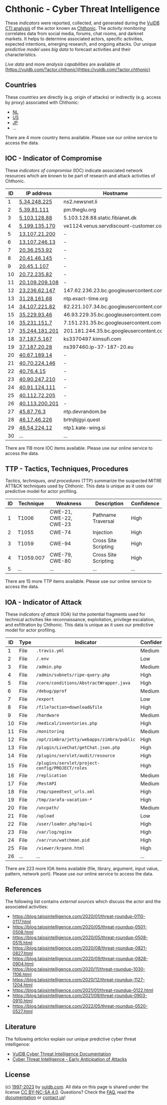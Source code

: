 # Chthonic - Cyber Threat Intelligence

These _indicators_ were reported, collected, and generated during the [VulDB CTI analysis](https://vuldb.com/?kb.cti) of the actor known as [Chthonic](https://vuldb.com/?actor.chthonic). The _activity monitoring_ correlates data from social media, forums, chat rooms, and darknet markets. It helps to determine associated actors, specific activities, expected intentions, emerging research, and ongoing attacks. Our unique _predictive model_ uses _big data_ to forecast activities and their characteristics.

_Live data_ and more _analysis capabilities_ are available at [https://vuldb.com/?actor.chthonic](https://vuldb.com/?actor.chthonic)

## Countries

These _countries_ are directly (e.g. origin of attacks) or indirectly (e.g. access by proxy) associated with Chthonic:

* [NL](https://vuldb.com/?country.nl)
* [US](https://vuldb.com/?country.us)
* [JP](https://vuldb.com/?country.jp)
* ...

There are 4 more country items available. Please use our online service to access the data.

## IOC - Indicator of Compromise

These _indicators of compromise_ (IOC) indicate associated network resources which are known to be part of research and attack activities of Chthonic.

ID | IP address | Hostname | Campaign | Confidence
-- | ---------- | -------- | -------- | ----------
1 | [5.34.248.225](https://vuldb.com/?ip.5.34.248.225) | ns2.newsnet.li | - | High
2 | [5.39.81.111](https://vuldb.com/?ip.5.39.81.111) | pm.theglu.org | - | High
3 | [5.103.128.88](https://vuldb.com/?ip.5.103.128.88) | 5.103.128.88.static.fibianet.dk | - | High
4 | [5.199.135.170](https://vuldb.com/?ip.5.199.135.170) | ve1124.venus.servdiscount-customer.com | - | High
5 | [13.107.21.200](https://vuldb.com/?ip.13.107.21.200) | - | - | High
6 | [13.107.246.13](https://vuldb.com/?ip.13.107.246.13) | - | - | High
7 | [20.36.253.92](https://vuldb.com/?ip.20.36.253.92) | - | - | High
8 | [20.41.46.145](https://vuldb.com/?ip.20.41.46.145) | - | - | High
9 | [20.45.1.107](https://vuldb.com/?ip.20.45.1.107) | - | - | High
10 | [20.72.235.82](https://vuldb.com/?ip.20.72.235.82) | - | - | High
11 | [20.109.209.108](https://vuldb.com/?ip.20.109.209.108) | - | - | High
12 | [23.236.62.147](https://vuldb.com/?ip.23.236.62.147) | 147.62.236.23.bc.googleusercontent.com | - | Medium
13 | [31.28.161.68](https://vuldb.com/?ip.31.28.161.68) | ntp.exact-time.org | - | High
14 | [34.107.221.82](https://vuldb.com/?ip.34.107.221.82) | 82.221.107.34.bc.googleusercontent.com | - | Medium
15 | [35.229.93.46](https://vuldb.com/?ip.35.229.93.46) | 46.93.229.35.bc.googleusercontent.com | - | Medium
16 | [35.231.151.7](https://vuldb.com/?ip.35.231.151.7) | 7.151.231.35.bc.googleusercontent.com | - | Medium
17 | [35.244.181.201](https://vuldb.com/?ip.35.244.181.201) | 201.181.244.35.bc.googleusercontent.com | - | Medium
18 | [37.187.5.167](https://vuldb.com/?ip.37.187.5.167) | ks3370497.kimsufi.com | - | High
19 | [37.187.20.28](https://vuldb.com/?ip.37.187.20.28) | ns397460.ip-37-187-20.eu | - | High
20 | [40.67.189.14](https://vuldb.com/?ip.40.67.189.14) | - | - | High
21 | [40.70.224.146](https://vuldb.com/?ip.40.70.224.146) | - | - | High
22 | [40.76.4.15](https://vuldb.com/?ip.40.76.4.15) | - | - | High
23 | [40.90.247.210](https://vuldb.com/?ip.40.90.247.210) | - | - | High
24 | [40.91.124.111](https://vuldb.com/?ip.40.91.124.111) | - | - | High
25 | [40.112.72.205](https://vuldb.com/?ip.40.112.72.205) | - | - | High
26 | [40.113.200.201](https://vuldb.com/?ip.40.113.200.201) | - | - | High
27 | [45.87.76.3](https://vuldb.com/?ip.45.87.76.3) | ntp.devrandom.be | - | High
28 | [46.17.46.226](https://vuldb.com/?ip.46.17.46.226) | brtnjbjgyi.quest | - | High
29 | [46.54.224.12](https://vuldb.com/?ip.46.54.224.12) | ntp1.kate-wing.si | - | High
30 | ... | ... | ... | ...

There are 118 more IOC items available. Please use our online service to access the data.

## TTP - Tactics, Techniques, Procedures

_Tactics, techniques, and procedures_ (TTP) summarize the suspected MITRE ATT&CK techniques used by _Chthonic_. This data is unique as it uses our predictive model for actor profiling.

ID | Technique | Weakness | Description | Confidence
-- | --------- | -------- | ----------- | ----------
1 | T1006 | CWE-21, CWE-22, CWE-23 | Pathname Traversal | High
2 | T1055 | CWE-74 | Injection | High
3 | T1059 | CWE-94 | Cross Site Scripting | High
4 | T1059.007 | CWE-79, CWE-80 | Cross Site Scripting | High
5 | ... | ... | ... | ...

There are 15 more TTP items available. Please use our online service to access the data.

## IOA - Indicator of Attack

These _indicators of attack_ (IOA) list the potential fragments used for technical activities like reconnaissance, exploitation, privilege escalation, and exfiltration by Chthonic. This data is unique as it uses our predictive model for actor profiling.

ID | Type | Indicator | Confidence
-- | ---- | --------- | ----------
1 | File | `.travis.yml` | Medium
2 | File | `/.env` | Low
3 | File | `/admin.php` | Medium
4 | File | `/admin/subnets/ripe-query.php` | High
5 | File | `/core/conditions/AbstractWrapper.java` | High
6 | File | `/debug/pprof` | Medium
7 | File | `/export` | Low
8 | File | `/file?action=download&file` | High
9 | File | `/hardware` | Medium
10 | File | `/medical/inventories.php` | High
11 | File | `/monitoring` | Medium
12 | File | `/opt/zimbra/jetty/webapps/zimbra/public` | High
13 | File | `/plugin/LiveChat/getChat.json.php` | High
14 | File | `/plugins/servlet/audit/resource` | High
15 | File | `/plugins/servlet/project-config/PROJECT/roles` | High
16 | File | `/replication` | Medium
17 | File | `/RestAPI` | Medium
18 | File | `/tmp/speedtest_urls.xml` | High
19 | File | `/tmp/zarafa-vacation-*` | High
20 | File | `/uncpath/` | Medium
21 | File | `/upload` | Low
22 | File | `/user/loader.php?api=1` | High
23 | File | `/var/log/nginx` | High
24 | File | `/var/run/watchman.pid` | High
25 | File | `/viewer/krpano.html` | High
26 | ... | ... | ...

There are 223 more IOA items available (file, library, argument, input value, pattern, network port). Please use our online service to access the data.

## References

The following list contains _external sources_ which discuss the actor and the associated activities:

* https://blog.talosintelligence.com/2020/01/threat-roundup-0110-0117.html
* https://blog.talosintelligence.com/2020/05/threat-roundup-0501-0508.html
* https://blog.talosintelligence.com/2020/05/threat-roundup-0508-0515.html
* https://blog.talosintelligence.com/2020/08/threat-roundup-0821-0827.html
* https://blog.talosintelligence.com/2020/09/threat-roundup-0828-0904.html
* https://blog.talosintelligence.com/2020/11/threat-roundup-1030-1106.html
* https://blog.talosintelligence.com/2020/12/threat-roundup-1127-1204.html
* https://blog.talosintelligence.com/2021/01/threat-roundup-0122.html
* https://blog.talosintelligence.com/2021/09/threat-roundup-0903-0910.html
* https://blog.talosintelligence.com/2022/05/threat-roundup-0520-0527.html

## Literature

The following _articles_ explain our unique predictive cyber threat intelligence:

* [VulDB Cyber Threat Intelligence Documentation](https://vuldb.com/?kb.cti)
* [Cyber Threat Intelligence - Early Anticipation of Attacks](https://www.scip.ch/en/?labs.20201022)

## License

(c) [1997-2023](https://vuldb.com/?kb.changelog) by [vuldb.com](https://vuldb.com/?kb.about). All data on this page is shared under the license [CC BY-NC-SA 4.0](https://creativecommons.org/licenses/by-nc-sa/4.0/). Questions? Check the [FAQ](https://vuldb.com/?kb.faq), read the [documentation](https://vuldb.com/?kb) or [contact us](https://vuldb.com/?contact)!
